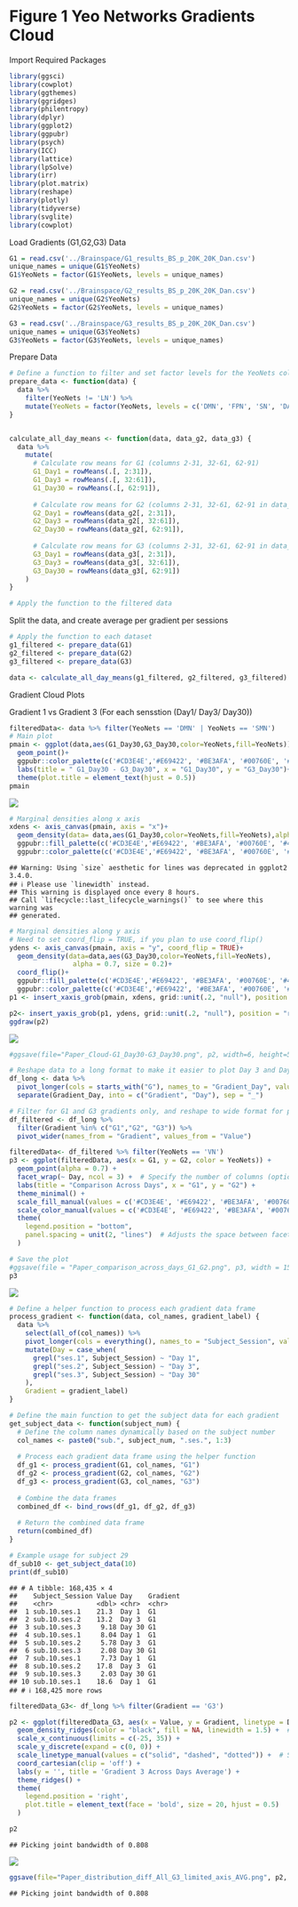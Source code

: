 Figure 1 Yeo Networks Gradients Cloud
================

Import Required Packages

``` r
library(ggsci)
library(cowplot)
library(ggthemes)
library(ggridges)
library(philentropy)
library(dplyr)
library(ggplot2)
library(ggpubr)
library(psych)
library(ICC)
library(lattice)
library(lpSolve)
library(irr)
library(plot.matrix)
library(reshape)
library(plotly)
library(tidyverse)
library(svglite)
library(cowplot) 
```

Load Gradients (G1,G2,G3) Data

``` r
G1 = read.csv('../Brainspace/G1_results_BS_p_20K_20K_Dan.csv')
unique_names = unique(G1$YeoNets)
G1$YeoNets = factor(G1$YeoNets, levels = unique_names)

G2 = read.csv('../Brainspace/G2_results_BS_p_20K_20K_Dan.csv')
unique_names = unique(G2$YeoNets)
G2$YeoNets = factor(G2$YeoNets, levels = unique_names)

G3 = read.csv('../Brainspace/G3_results_BS_p_20K_20K_Dan.csv')
unique_names = unique(G3$YeoNets)
G3$YeoNets = factor(G3$YeoNets, levels = unique_names)
```

Prepare Data

``` r
# Define a function to filter and set factor levels for the YeoNets column
prepare_data <- function(data) {
  data %>%
    filter(YeoNets != 'LN') %>%
    mutate(YeoNets = factor(YeoNets, levels = c('DMN', 'FPN', 'SN', 'DAN', 'SMN', 'VN')))
}


calculate_all_day_means <- function(data, data_g2, data_g3) {
  data %>%
    mutate(
      # Calculate row means for G1 (columns 2-31, 32-61, 62-91)
      G1_Day1 = rowMeans(.[, 2:31]),
      G1_Day3 = rowMeans(.[, 32:61]),
      G1_Day30 = rowMeans(.[, 62:91]),
      
      # Calculate row means for G2 (columns 2-31, 32-61, 62-91 in data_g2)
      G2_Day1 = rowMeans(data_g2[, 2:31]),
      G2_Day3 = rowMeans(data_g2[, 32:61]),
      G2_Day30 = rowMeans(data_g2[, 62:91]),
      
      # Calculate row means for G3 (columns 2-31, 32-61, 62-91 in data_g3)
      G3_Day1 = rowMeans(data_g3[, 2:31]),
      G3_Day3 = rowMeans(data_g3[, 32:61]),
      G3_Day30 = rowMeans(data_g3[, 62:91])
    )
}

# Apply the function to the filtered data
```

Split the data, and create average per gradient per sessions

``` r
# Apply the function to each dataset
g1_filtered <- prepare_data(G1)
g2_filtered <- prepare_data(G2)
g3_filtered <- prepare_data(G3)  

data <- calculate_all_day_means(g1_filtered, g2_filtered, g3_filtered)
```

Gradient Cloud Plots

Gradient 1 vs Gradient 3 (For each sensstion (Day1/ Day3/ Day30))

``` r
filteredData<- data %>% filter(YeoNets == 'DMN' | YeoNets == 'SMN')
# Main plot
pmain <- ggplot(data,aes(G1_Day30,G3_Day30,color=YeoNets,fill=YeoNets))+
  geom_point()+
  ggpubr::color_palette(c('#CD3E4E','#E69422', '#BE3AFA', '#00760E', '#4682B4', '#781286'))+
  labs(title = " G1_Day30 - G3_Day30", x = "G1_Day30", y = "G3_Day30")+
  theme(plot.title = element_text(hjust = 0.5))
pmain
```

![](fig1_gradients_cloud_files/figure-gfm/plot_gradient_cloud-1.png)<!-- -->

``` r
# Marginal densities along x axis
xdens <- axis_canvas(pmain, axis = "x")+
  geom_density(data= data,aes(G1_Day30,color=YeoNets,fill=YeoNets),alpha = 0.7, size = 0.2)+
  ggpubr::fill_palette(c('#CD3E4E','#E69422', '#BE3AFA', '#00760E', '#4682B4', '#781286'))+
  ggpubr::color_palette(c('#CD3E4E','#E69422', '#BE3AFA', '#00760E', '#4682B4', '#781286'))
```

    ## Warning: Using `size` aesthetic for lines was deprecated in ggplot2 3.4.0.
    ## ℹ Please use `linewidth` instead.
    ## This warning is displayed once every 8 hours.
    ## Call `lifecycle::last_lifecycle_warnings()` to see where this warning was
    ## generated.

``` r
# Marginal densities along y axis
# Need to set coord_flip = TRUE, if you plan to use coord_flip()
ydens <- axis_canvas(pmain, axis = "y", coord_flip = TRUE)+
  geom_density(data=data,aes(G3_Day30,color=YeoNets,fill=YeoNets),
                alpha = 0.7, size = 0.2)+
  coord_flip()+
  ggpubr::fill_palette(c('#CD3E4E','#E69422', '#BE3AFA', '#00760E', '#4682B4', '#781286'))+
  ggpubr::color_palette(c('#CD3E4E','#E69422', '#BE3AFA', '#00760E', '#4682B4', '#781286'))
p1 <- insert_xaxis_grob(pmain, xdens, grid::unit(.2, "null"), position = "top")

p2<- insert_yaxis_grob(p1, ydens, grid::unit(.2, "null"), position = "right")
ggdraw(p2)
```

![](fig1_gradients_cloud_files/figure-gfm/plot_gradient_cloud-2.png)<!-- -->

``` r
#ggsave(file="Paper_Cloud-G1_Day30-G3_Day30.png", p2, width=6, height=5, dpi=400)
```

``` r
# Reshape data to a long format to make it easier to plot Day 3 and Day 30 together
df_long <- data %>%
  pivot_longer(cols = starts_with("G"), names_to = "Gradient_Day", values_to = "Value") %>%
  separate(Gradient_Day, into = c("Gradient", "Day"), sep = "_")

# Filter for G1 and G3 gradients only, and reshape to wide format for plotting
df_filtered <- df_long %>%
  filter(Gradient %in% c("G1","G2", "G3")) %>%
  pivot_wider(names_from = "Gradient", values_from = "Value")
```

``` r
filteredData<- df_filtered %>% filter(YeoNets == 'VN')
p3 <- ggplot(filteredData, aes(x = G1, y = G2, color = YeoNets)) +
  geom_point(alpha = 0.7) +
  facet_wrap(~ Day, ncol = 3) +  # Specify the number of columns (optional, already in 3 columns here)
  labs(title = "Comparison Across Days", x = "G1", y = "G2") +
  theme_minimal() +
  scale_fill_manual(values = c('#CD3E4E', '#E69422', '#BE3AFA', '#00760E', '#4682B4', '#781286')) +
  scale_color_manual(values = c('#CD3E4E', '#E69422', '#BE3AFA', '#00760E', '#4682B4', '#781286')) +
  theme(
    legend.position = "bottom",
    panel.spacing = unit(2, "lines")  # Adjusts the space between facets
  )

# Save the plot
#ggsave(file = "Paper_comparison_across_days_G1_G2.png", p3, width = 15, height = 8, dpi = 400)  # Increased width for more space
p3
```

![](fig1_gradients_cloud_files/figure-gfm/Comparison%20Across%20Days-1.png)<!-- -->

``` r
# Define a helper function to process each gradient data frame
process_gradient <- function(data, col_names, gradient_label) {
  data %>%
    select(all_of(col_names)) %>%
    pivot_longer(cols = everything(), names_to = "Subject_Session", values_to = "Value") %>%
    mutate(Day = case_when(
      grepl("ses.1", Subject_Session) ~ "Day 1",
      grepl("ses.2", Subject_Session) ~ "Day 3",
      grepl("ses.3", Subject_Session) ~ "Day 30"
    ),
    Gradient = gradient_label)
}

# Define the main function to get the subject data for each gradient
get_subject_data <- function(subject_num) {
  # Define the column names dynamically based on the subject number
  col_names <- paste0("sub.", subject_num, ".ses.", 1:3)
  
  # Process each gradient data frame using the helper function
  df_g1 <- process_gradient(G1, col_names, "G1")
  df_g2 <- process_gradient(G2, col_names, "G2")
  df_g3 <- process_gradient(G3, col_names, "G3")
  
  # Combine the data frames
  combined_df <- bind_rows(df_g1, df_g2, df_g3)
  
  # Return the combined data frame
  return(combined_df)
}

# Example usage for subject 29
df_sub10 <- get_subject_data(10)
print(df_sub10)
```

    ## # A tibble: 168,435 × 4
    ##    Subject_Session Value Day    Gradient
    ##    <chr>           <dbl> <chr>  <chr>   
    ##  1 sub.10.ses.1    21.3  Day 1  G1      
    ##  2 sub.10.ses.2    13.2  Day 3  G1      
    ##  3 sub.10.ses.3     9.18 Day 30 G1      
    ##  4 sub.10.ses.1     8.04 Day 1  G1      
    ##  5 sub.10.ses.2     5.78 Day 3  G1      
    ##  6 sub.10.ses.3     2.08 Day 30 G1      
    ##  7 sub.10.ses.1     7.73 Day 1  G1      
    ##  8 sub.10.ses.2    17.8  Day 3  G1      
    ##  9 sub.10.ses.3     2.03 Day 30 G1      
    ## 10 sub.10.ses.1    18.6  Day 1  G1      
    ## # ℹ 168,425 more rows

``` r
filteredData_G3<- df_long %>% filter(Gradient == 'G3')

p2 <- ggplot(filteredData_G3, aes(x = Value, y = Gradient, linetype = Day)) +
  geom_density_ridges(color = "black", fill = NA, linewidth = 1.5) +  # Set line color to black
  scale_x_continuous(limits = c(-25, 35)) +
  scale_y_discrete(expand = c(0, 0)) +
  scale_linetype_manual(values = c("solid", "dashed", "dotted")) +  # Set different line types for each day
  coord_cartesian(clip = 'off') +
  labs(y = '', title = 'Gradient 3 Across Days Average') +
  theme_ridges() +
  theme(
    legend.position = 'right',
    plot.title = element_text(face = 'bold', size = 20, hjust = 0.5)
  )

p2
```

    ## Picking joint bandwidth of 0.808

![](fig1_gradients_cloud_files/figure-gfm/Gradient%203%20Across%20Days%20For%20Subj%2010-1.png)<!-- -->

``` r
ggsave(file="Paper_distribution_diff_All_G3_limited_axis_AVG.png", p2, width=6, height=5, dpi=400)
```

    ## Picking joint bandwidth of 0.808
